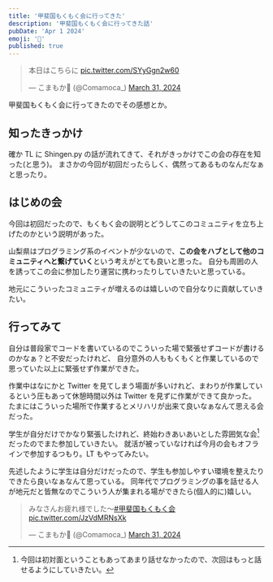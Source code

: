 ```yaml
---
title: '甲斐国もくもく会に行ってきた'
description: '甲斐国もくもく会に行ってきた話'
pubDate: 'Apr 1 2024'
emoji: '🦊'
published: true
---
```


<blockquote class="twitter-tweet"><p lang="ja" dir="ltr">本日はこちらに <a href="https://t.co/SYyGgn2w60">pic.twitter.com/SYyGgn2w60</a></p>&mdash; こまもか🦊 (@Comamoca_) <a href="https://twitter.com/Comamoca_/status/1774287425357099464?ref_src=twsrc%5Etfw">March 31, 2024</a></blockquote> <script async src="https://platform.twitter.com/widgets.js" charset="utf-8"></script>

甲斐国もくもく会に行ってきたのでその感想とか。

## 知ったきっかけ

確か TL に Shingen.py
の話が流れてきて、それがきっかけでこの会の存在を知った(と思う)。
まさかの今回が初回だったらしく、偶然ってあるものなんだなぁと思ったり。

## はじめの会

今回は初回だったので、もくもく会の説明とどうしてこのコミュニティを立ち上げたのかという説明があった。

山梨県はプログラミング系のイベントが少ないので、**この会をハブとして他のコミュニティへと繋げていく**という考えがとても良いと思った。
自分も周囲の人を誘ってこの会に参加したり運営に携わったりしていきたいと思っている。

地元にこういったコミュニティが増えるのは嬉しいので自分なりに貢献していきたい。

## 行ってみて

自分は普段家でコードを書いているのでこういった場で緊張せずコードが書けるのかなぁ？と不安だったけれど、
自分意外の人ももくもくと作業しているので思っていた以上に緊張せず作業ができた。

作業中はなにかと Twitter
を見てしまう場面が多いけれど、まわりが作業しているという圧もあって休憩時間以外は
Twitter を見ずに作業ができて良かった。
たまにはこういった場所で作業するとメリハリが出来て良いなぁなんて思える会だった。

学生が自分だけでかなり緊張したけれど、終始わきあいあいとした雰囲気な会[^1]だったのでまた参加していきたい。
就活が被っていなければ今月の会もオフラインで参加するつもり。LT もやってみたい。

先述したように学生は自分だけだったので、学生も参加しやすい環境を整えたりできたら良いなぁなんて思っている。
同年代でプログラミングの事を話せる人が地元だと皆無なのでこういう人が集まれる場ができたら(個人的に)嬉しい。

<blockquote class="twitter-tweet"><p lang="ja" dir="ltr">みなさんお疲れ様でした〜<a href="https://twitter.com/hashtag/%E7%94%B2%E6%96%90%E5%9B%BD%E3%82%82%E3%81%8F%E3%82%82%E3%81%8F%E4%BC%9A?src=hash&amp;ref_src=twsrc%5Etfw">#甲斐国もくもく会</a> <a href="https://t.co/JzVdMRNsXk">pic.twitter.com/JzVdMRNsXk</a></p>&mdash; こまもか🦊 (@Comamoca_) <a href="https://twitter.com/Comamoca_/status/1774358076029870504?ref_src=twsrc%5Etfw">March 31, 2024</a></blockquote> <script async src="https://platform.twitter.com/widgets.js" charset="utf-8"></script>

[^1]: 今回は初対面ということもあってあまり話せなかったので、次回はもっと話せるようにしていきたい。
